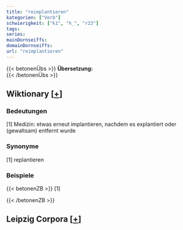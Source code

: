 ```yaml
---
title: "reimplantieren"
kategorien: ["Verb"]
schwierigkeit: ["k1", "h_", "r23"]
tags:
series:
mainDornseiffs:
domainDornseiffs:
url: "reimplantieren"
---
```


{{< betonenÜbs >}}
**Übersetzung:**  
{{< /betonenÜbs >}}

## Wiktionary [[+](https://de.wiktionary.org/wiki/reimplantieren)]

### Bedeutungen
[1] Medizin: etwas erneut implantieren, nachdem es explantiert oder (gewaltsam) entfernt wurde  

### Synonyme
[1] replantieren  

### Beispiele
{{< betonenZB >}}
[1]  

{{< /betonenZB >}}

## Leipzig Corpora [[+](https://corpora.uni-leipzig.de/en/res?word=reimplantieren&corpusId=deu_newscrawl-public_2018)]

